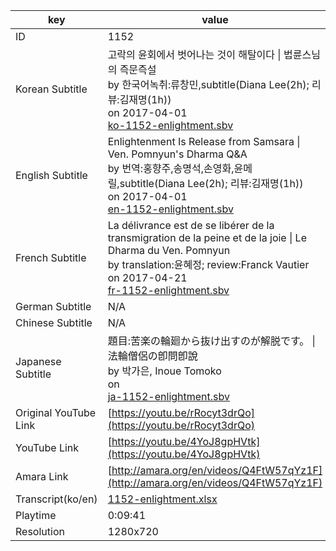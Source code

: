 |  key  |  value  |
|-------|---------|
| ID            | 1152 |
| Korean Subtitle | 고락의 윤회에서 벗어나는 것이 해탈이다 \| 법륜스님의 즉문즉설<br>by 한국어녹취:류창민,subtitle(Diana Lee(2h); 리뷰:김재명(1h))<br>on 2017-04-01<br>[ko-1152-enlightment.sbv](https://github.com/jungtosociety/dharma-qna/raw/master/sub/1152/ko-1152-enlightment.sbv)<br>|
| English Subtitle | Enlightenment Is Release from Samsara \| Ven. Pomnyun's Dharma Q&A<br>by 번역:홍향주,송명석,손영화,윤메릴,subtitle(Diana Lee(2h); 리뷰:김재명(1h))<br>on 2017-04-01<br>[en-1152-enlightment.sbv](https://github.com/jungtosociety/dharma-qna/raw/master/sub/1152/en-1152-enlightment.sbv)<br>|
| French Subtitle | La délivrance est de se libérer de la transmigration de la peine et de la joie \| Le Dharma du Ven. Pomnyun<br>by translation:윤혜정; review:Franck Vautier<br>on 2017-04-21<br>[fr-1152-enlightment.sbv](https://github.com/jungtosociety/dharma-qna/raw/master/sub/1152/fr-1152-enlightment.sbv)<br>|
| German Subtitle | N/A |
| Chinese Subtitle | N/A |
| Japanese Subtitle | 題目:苦楽の輪廻から抜け出すのが解脱です。 \| 法輪僧侶の卽問卽說<br>by 박가은, Inoue Tomoko<br>on <br>[ja-1152-enlightment.sbv](https://github.com/jungtosociety/dharma-qna/raw/master/sub/1152/ja-1152-enlightment.sbv)<br>|
| Original YouTube Link  | [https://youtu.be/rRocyt3drQo](https://youtu.be/rRocyt3drQo) |
| YouTube Link  | [https://youtu.be/4YoJ8gpHVtk](https://youtu.be/4YoJ8gpHVtk) |
| Amara Link    | [http://amara.org/en/videos/Q4FtW57qYz1F](http://amara.org/en/videos/Q4FtW57qYz1F) |
| Transcript(ko/en) | [1152-enlightment.xlsx](https://github.com/jungtosociety/dharma-qna/raw/master/sub/1152/1152-enlightment.xlsx) |
| Playtime | 0:09:41 |
| Resolution | 1280x720|
